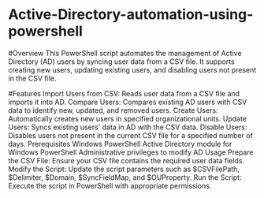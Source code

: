 # Active-Directory-automation-using-powershell

#Overview
This PowerShell script automates the management of Active Directory (AD) users by syncing user data from a CSV file. It supports creating new users, updating existing users, and disabling users not present in the CSV file.

#Features
Import Users from CSV: Reads user data from a CSV file and imports it into AD.
Compare Users: Compares existing AD users with CSV data to identify new, updated, and removed users.
Create Users: Automatically creates new users in specified organizational units.
Update Users: Syncs existing users' data in AD with the CSV data.
Disable Users: Disables users not present in the current CSV file for a specified number of days.
Prerequisites
Windows PowerShell
Active Directory module for Windows PowerShell
Administrative privileges to modify AD
Usage
Prepare the CSV File: Ensure your CSV file contains the required user data fields.
Modify the Script: Update the script parameters such as $CSVFilePath, $Delimiter, $Domain, $SyncFieldMap, and $OUProperty.
Run the Script: Execute the script in PowerShell with appropriate permissions.

